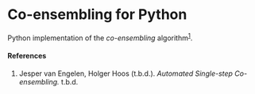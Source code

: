# Co-ensembling for Python
Python implementation of the *co-ensembling* algorithm<sup>[1](#EngHoo19)</sup>.

#### References
 1. Jesper van Engelen, Holger Hoos (t.b.d.). *Automated Single-step Co-ensembling.* t.b.d.